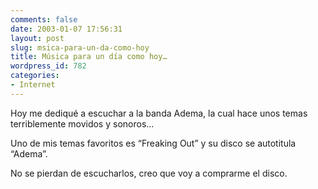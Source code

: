 ```yaml
---
comments: false
date: 2003-01-07 17:56:31
layout: post
slug: msica-para-un-da-como-hoy
title: Música para un día como hoy…
wordpress_id: 782
categories:
- Internet
---
```


Hoy me dediqué a escuchar a la banda Adema, la cual hace unos temas terriblemente movidos y sonoros… 





Uno de mis temas favoritos es “Freaking Out” y su disco se autotitula “Adema”.





No se pierdan de escucharlos, creo que voy a comprarme el disco.




 
